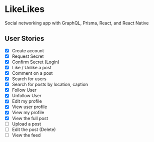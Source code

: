 # LikeLikes

Social networking app with GraphQL, Prisma, React, and React Native

## User Stories

- [x] Create account
- [x] Request Secret
- [x] Confirm Secret (Login)
- [x] Like / Unlike a post
- [x] Comment on a post
- [x] Search for users
- [x] Search for posts by location, caption
- [x] Follow User
- [x] Unfollow User
- [x] Edit my profile
- [x] View user profile
- [x] View my profile
- [x] View the full post
- [ ] Upload a post
- [ ] Edit the post (Delete)
- [ ] View the feed
